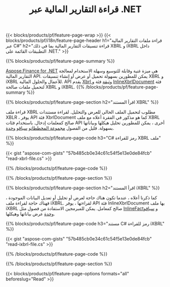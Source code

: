 ﻿---
title: قراءة التقارير المالية عبر .NET
url: /ar/net/read/
description:  C# رمز لقراءة التقارير المالية في ملفات XBRL و iXBRL عبر مكتبة .NET.
---
{{< blocks/products/pf/feature-page-wrap >}}
{{< blocks/products/pf/i18n/feature-page-header h1="قراءة ملفات التقارير المالية عبر C#" h2="قراءة تنسيقات التقارير المالية بما في ذلك XBRL و iXBRL داخل التطبيقات القائمة على .NET." >}}

{{% blocks/products/pf/feature-page-summary %}}

[Aspose.Finance for .NET](https://products.aspose.com/finance/net/) هي ميزة غنية وقابلة للتوسيع وسهلة الاستخدام لمعالجة التقارير المالية API. يمكن للمطورين بسهولة تحميل أو عرض أو إنشاء تنسيقات XBRL و iXBRL للأعمال والحلول المالية. API يقدم [Xbrl وثيقة](https://apireference.aspose.com/finance/net/aspose.finance.xbrl/xbrldocument) فئة و  [InlineXbrlDocument](https://apireference.aspose.com/finance/net/aspose.finance.xbrl.inline/inlinexbrldocument) فئة لتحميل ملفات صالحة XBRL و iXBRL.
{{% /blocks/products/pf/feature-page-summary %}}

{{% blocks/products/pf/feature-page-section h2="اقرأ المستند XBRL" %}}

قراءة ملف XBRL مطلوب لتحميل الملف الحالي للعرض والتحليل. لقراءة مستندات XBLR ، يوفر API فئة XbrlDocument كما هو مذكور في الفقرة أعلاه مع ملف XBRL صالح كمعلمات إدخال. باستخدام فئات API أخرى ، يمكن للمطورين تحليل هيكلها وبياناتها بسهولة. قليل من الفصول [مجموعة المخططات](https://apireference.aspose.com/finance/net/aspose.finance.xbrl/schemarefcollection)و [سياق](https://apireference.aspose.com/finance/net/aspose.finance.xbrl/context)و [وحدة](https://apireference.aspose.com/finance/net/aspose.finance.xbrl/unit).

{{% blocks/products/pf/feature-page-code h3="C# رمز للقراءة XBRL ملف" %}}

{{< gist "aspose-com-gists" "57b485cb0e34c61c54f5e13e0de84fcb" "read-xbrl-file.cs" >}} 

{{% /blocks/products/pf/feature-page-code %}}

{{% /blocks/products/pf/feature-page-section %}}

{{% blocks/products/pf/feature-page-section h2="اقرأ المستند iXBRL" %}}

كما ذكرنا أعلاه ، عندما تكون هناك حاجة لعرض أو تحليل أو تعديل البيانات الموجودة ، فهناك حاجة لقراءة ملف iXBRL. لقراءتها ، يوفر API فئة InlineXbrlDocument بها ملف iXBRL صالح كمعامل. يمكن للمبرمجين الاستفادة من فصول مثل [InlineFact](https://apireference.aspose.com/finance/net/aspose.finance.xbrl.inline/inlinefact)و [سياق](https://apireference.aspose.com/finance/net/aspose.finance.xbrl/context)و [وحدة](https://apireference.aspose.com/finance/net/aspose.finance.xbrl/unit) عرض بياناتها وهيكلها. 

{{% blocks/products/pf/feature-page-code h3="مستند C# رمز للقراءة iXBRL" %}}

{{< gist "aspose-com-gists" "57b485cb0e34c61c54f5e13e0de84fcb" "read-ixbrl-file.cs" >}}

{{% /blocks/products/pf/feature-page-code %}}

{{% /blocks/products/pf/feature-page-section %}}

{{< blocks/products/pf/feature-page-options formats="all" beforeslug="Read" >}}